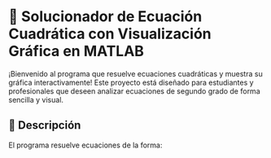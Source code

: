 # 🎯 Solucionador de Ecuación Cuadrática con Visualización Gráfica en MATLAB

¡Bienvenido al programa que resuelve ecuaciones cuadráticas y muestra su gráfica interactivamente! Este proyecto está diseñado para estudiantes y profesionales que deseen analizar ecuaciones de segundo grado de forma sencilla y visual.

## 📖 Descripción
El programa resuelve ecuaciones de la forma: